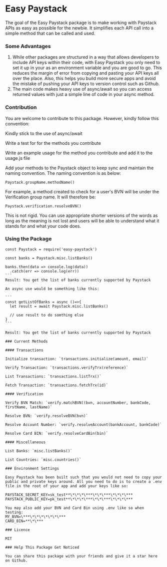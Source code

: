 # Easy Paystack

The goal of the Easy Paystack package is to make working with Paystack APIs as easy as possible for the newbie. It simplifies each API call into a simple method that can be called and used.

### Some Advantages

1. While other packages are structured in a way that allows developers to include API keys within their code, with Easy Paystack you only need to set it up in your as an environment variable and you are good to go. This reduces the margin of error from copying and pasting your API keys all over the place. Also, this helps you build more secure apps and avoid the mistake of pushing your API keys to version control such as Github.
2. The main code makes heavy use of async/await so you can access returned values with just a simple line of code in your async method.

### Contribution

You are welcome to contribute to this package. However, kindly follow this convention:

Kindly stick to the use of async/await

Write a test for for the methods you contribute

Write an example usage for the method you contribute and add it to the usage.js file

Add your methods to the Paystack object to keep sync and maintain the naming convention. The naming convention is as below:

`Paystack.groupName.methodName()`

For example, a method created to check for a user's BVN will be under the Verification group name. It will therefore be:

`Paystack.verification.resolveBVN()`

This is not rigid. You can use appropriate shorter versions of the words as long as the meaning is not lost and users will be able to understand what it stands for and what your code does.

### Using the Package

`const Paystack = require('easy-paystack')`

`const banks = Paystack.misc.listBanks()`

````
banks.then(data => console.log(data))
  .catch(err => console.log(err))
```
Result: You get the list of banks currently supported by Paystack

An async use would be something like this:

```
const getListOfBanks = async ()=>{
  let result = await Paystack.misc.listBanks()

  // use result to do somthing else
}
```

Result: You get the list of banks currently supported by Paystack

### Current Methods

#### Transactions

Initialize transaction: `transactions.initialize(amount, email)`

Verify Transaction: `transactions.verifyTrx(reference)`

List Transactions: `transactions.listTrx()`

Fetch Transaction: `transactions.fetchTrx(id)`

#### Verification

Verify BVN Match: `verify.matchBVN((bvn, accountNumber, bankCode, firstName, lastName)`

Resolve BVN: `verify.resolveBVN(bvn)`

Resolve Account Number: `verify.resolveAccount(bankAccount, bankCode)`

Resolve Card BIN: `verify.resolveCardBin(bin)`

#### Miscellaneous

List Banks: `misc.listBanks()`

List Countries: `misc.countries()`

### Environment Settings

Easy Paystack has been built such that you would not need to copy your public and private keys around. All you need to do is to create a .env file in the root of your app and add your keys like so:

PAYSTACK_SECRET_KEY=sk_test**\*\*\*\***\*\*\***\*\*\*\***
PAYSTACK_PUBLIC_KEY=pk_test**\*\*\*\***\*\*\***\*\*\*\***

You may also add your BVN and Card Bin using .env like so when testing:
MY_BVN=\***\*\*\*\*\*\*\***
CARD_BIN=**\*\***

### Licence

MIT

### Help This Package Get Noticed

You can share this package with your friends and give it a star here on Github.
````

